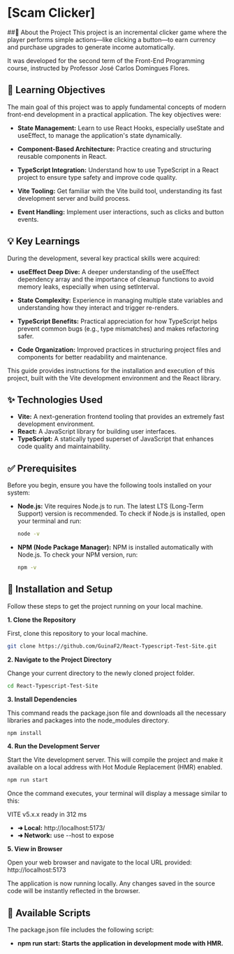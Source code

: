 # [Scam Clicker]

##📖 About the Project
This project is an incremental clicker game where the player performs simple actions—like clicking a button—to earn currency and purchase upgrades to generate income automatically.

It was developed for the second term of the Front-End Programming course, instructed by Professor José Carlos Domingues Flores.

## 🎯 Learning Objectives
The main goal of this project was to apply fundamental concepts of modern front-end development in a practical application. The key objectives were:

* **State Management:** Learn to use React Hooks, especially useState and useEffect, to manage the application's state dynamically.

* **Component-Based Architecture:** Practice creating and structuring reusable components in React.

* **TypeScript Integration:** Understand how to use TypeScript in a React project to ensure type safety and improve code quality.

* **Vite Tooling:** Get familiar with the Vite build tool, understanding its fast development server and build process.

* **Event Handling:** Implement user interactions, such as clicks and button events.

## 💡 Key Learnings
During the development, several key practical skills were acquired:

* **useEffect Deep Dive:** A deeper understanding of the useEffect dependency array and the importance of cleanup functions to avoid memory leaks, especially when using setInterval.

* **State Complexity:** Experience in managing multiple state variables and understanding how they interact and trigger re-renders.

* **TypeScript Benefits:** Practical appreciation for how TypeScript helps prevent common bugs (e.g., type mismatches) and makes refactoring safer.

* **Code Organization:** Improved practices in structuring project files and components for better readability and maintenance.

This guide provides instructions for the installation and execution of this project, built with the Vite development environment and the React library.

## ✨ Technologies Used

* **Vite:** A next-generation frontend tooling that provides an extremely fast development environment.
* **React:** A JavaScript library for building user interfaces.
* **TypeScript:** A statically typed superset of JavaScript that enhances code quality and maintainability.

## ✅ Prerequisites

Before you begin, ensure you have the following tools installed on your system:

* **Node.js:** Vite requires Node.js to run. The latest LTS (Long-Term Support) version is recommended.
    To check if Node.js is installed, open your terminal and run:
    ```bash
    node -v
    ```

* **NPM (Node Package Manager):** NPM is installed automatically with Node.js.
    To check your NPM version, run:
    ```bash
    npm -v
    ```

## 🚀 Installation and Setup

Follow these steps to get the project running on your local machine.

**1. Clone the Repository**

First, clone this repository to your local machine.
```bash
git clone https://github.com/GuinaF2/React-Typescript-Test-Site.git
```
**2. Navigate to the Project Directory**

Change your current directory to the newly cloned project folder.


```bash
cd React-Typescript-Test-Site
```
**3. Install Dependencies**

This command reads the package.json file and downloads all the necessary libraries and packages into the node_modules directory.

```bash
npm install
```
**4. Run the Development Server**

Start the Vite development server. This will compile the project and make it available on a local address with Hot Module Replacement (HMR) enabled.

```bash
npm run start
```

Once the command executes, your terminal will display a message similar to this:

  VITE v5.x.x  ready in 312 ms

* **➜  Local:**   http://localhost:5173/
* **➜  Network:** use --host to expose
  
**5. View in Browser**

Open your web browser and navigate to the local URL provided:
http://localhost:5173

The application is now running locally. Any changes saved in the source code will be instantly reflected in the browser.

## 📜 Available Scripts

The package.json file includes the following script:

* **npm run start: Starts the application in development mode with HMR.**
